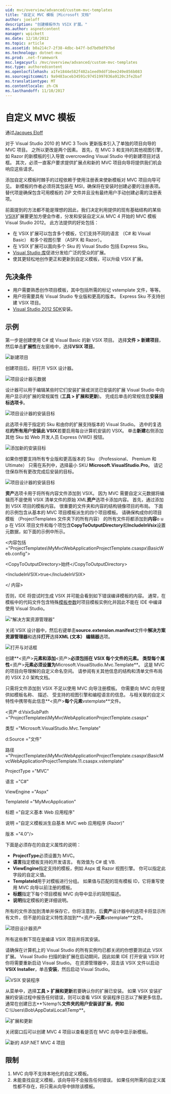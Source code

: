 ```yaml
---
uid: mvc/overview/advanced/custom-mvc-templates
title: "自定义 MVC 模板 |Microsoft 文档"
author: joeloff
description: "创建模板作为 VSIX 扩展。"
ms.author: aspnetcontent
manager: wpickett
ms.date: 12/10/2012
ms.topic: article
ms.assetid: b0a214c7-2f38-4dbc-b47f-bd7bd9df97bd
ms.technology: dotnet-mvc
ms.prod: .net-framework
msc.legacyurl: /mvc/overview/advanced/custom-mvc-templates
msc.type: authoredcontent
ms.openlocfilehash: a1fe1844e582f402a1eed9ddf10ee249e856b083
ms.sourcegitcommit: 9a9483aceb34591c97451997036a9120c3fe2baf
ms.translationtype: MT
ms.contentlocale: zh-CN
ms.lasthandoff: 11/10/2017
---
```

<a name="custom-mvc-template"></a>自定义 MVC 模板
====================
通过[Jacques Eloff](https://github.com/joeloff)

对于 Visual Studio 2010 的 MVC 3 Tools 更新版本引入了单独的项目向导的 MVC 项目。 之所以更改是两个因素。 首先，在 MVC 3 和支持的其他视图引擎，如 Razor 的新模板的引入导致 overcrowding Visual Studio 中的新建项目对话框。 其次，必须一直客户要求提供扩展点和新的 MVC 项目向导将提供我们机会响应这些请求。

添加自定义模板时棘手的过程依赖于使用注册表来使新模板对 MVC 项目向导可见。 新模板的作者必须将其包装在 MSI，确保将在安装时创建必要的注册表项。 替代项是确保包含可用模板的 ZIP 文件并且没有最终用户手动创建必需的注册表项。

前面提到的方法都不能是理想的因此，我们决定利用提供的现有基础结构的某些[VSIX](https://msdn.microsoft.com/en-us/library/ff363239.aspx)扩展要更加方便会作者，分发和安装自定义从 MVC 4 开始的 MVC 模板Visual Studio 2012。 此方法提供的好处包括：

- 在 VSIX 扩展可以包含多个模板，它们支持不同的语言 （C# 和 Visual Basic） 和多个视图引擎 （ASPX 和 Razor）。
- 在 VSIX 扩展可以面向多个 Sku 的 Visual Studio 包括 Express Sku。
- [Visual Studio 库](https://visualstudiogallery.msdn.microsoft.com/)促进分发给广泛的受众的扩展。
- 使其更轻松地创作更正和更新到自定义模板，可以升级 VSIX 扩展。

## <a name="prerequisites"></a>先决条件

- 用户需要熟悉创作项目模板，其中包括所需的标记 vstemplate 文件，等等。
- 用户将需要具有 Visual Studio 专业版和更高的版本。 Express Sku 不支持创建 VSIX 项目。
- [Visual Studio 2012 SDK](https://www.microsoft.com/download/details.aspx?id=30668)安装。

## <a name="example"></a>示例

第一步是创建使用 C# 或 Visual Basic 的新 VSIX 项目。 选择**文件 > 新建项目**，然后单击**扩展性**在左窗格中，选择**VSIX 项目**。

![新建项目](custom-mvc-templates/_static/image1.jpg)

创建项目后，将打开 VSIX 设计器。

![项目设计器元数据](custom-mvc-templates/_static/image2.jpg)

设计器可以用于编辑某些时它们安装扩展或浏览已安装的扩展 Visual Studio 中向用户显示的扩展的常规属性 (**工具 > 扩展和更新**)。 完成后单击的常规信息**安装目标选项卡**。

![项目设计器的安装目标](custom-mvc-templates/_static/image3.jpg)

此选项卡用于指定的 Sku 和由你的扩展支持版本的 Visual Studio。 选中的复选框**的所有用户安装此 VSIX**若要启用每台计算机安装的 VSIX。 单击**新建**右侧添加其他 Sku 如 Web 开发人员 Express (VWD) 按钮。

![添加新的安装目标](custom-mvc-templates/_static/image4.jpg)

如果你想要支持所有专业版和更高版本的 Sku （Professional、 Premium 和 Ultimate） 只需在系列中，选择最小 SKU **Microsoft.VisualStudio.Pro**。 请记住保存所有更改完成后安装的目标。

![项目设计器的安装目标](custom-mvc-templates/_static/image5.jpg)

**资产**选项卡用于将所有内容文件添加到 VSIX。 因为 MVC 需要自定义元数据将编辑而不是使用 VSIX 清单文件的原始 XML**资产**选项卡添加内容。 首先，通过添加到 VSIX 项目的模板内容。 很重要的文件夹和内容的结构镜像项目的布局。 下面的示例包含从基本的 MVC 项目模板派生的四个项目模板。 请确保构成你的项目模板 （ProjectTemplates 文件夹下的所有内容） 的所有文件将都添加到**内容**o u p 在 VSIX 项目文件和每个项包含**CopyToOutputDirectory**和**IncludeInVsix**设置元数据，如下面的示例中所示。

&lt;内容包括 =&quot;ProjectTemplates\MyMvcWebApplicationProjectTemplate.csaspx\BasicWeb.config&quot;&gt;

&lt;CopyToOutputDirectory&gt;始终&lt;/CopyToOutputDirectory&gt;

&lt;IncludeInVSIX&gt;true&lt;/IncludeInVSIX&gt;

&lt;/ 内容&gt;

否则，IDE 将尝试时生成 VSIX 并可能会看到如下错误编译模板的内容。 通常，在模板中的代码文件包含特殊[模板参数](https://msdn.microsoft.com/en-us/library/eehb4faa(v=vs.110).aspx)时项目模板实例化并因此不能在 IDE 中编译使用 Visual Studio。

![“解决方案资源管理器”](custom-mvc-templates/_static/image6.jpg)

关闭 VSIX 设计器中，然后右键单击**source.extension.manifest**文件中**解决方案资源管理器**和选择**打开**选择**XML (文本） 编辑器**选项。

![打开与对话框](custom-mvc-templates/_static/image7.jpg)

创建**&lt;资产&gt;**元素和添加**&lt;资产&gt;**必须包括在 VSIX 每个文件的元素。 **类型**每个属性**&lt;资产&gt;**元素必须设置为**Microsoft.VisualStudio.Mvc.Template**。 这是 MVC 的项目向导理解的自定义命名空间。 请参阅有关其他信息的结构和清单文件布局的 VSIX 2.0 架构文档。

只需将文件添加到 VSIX 不足以使用 MVC 向导注册模板。 你需要向 MVC 向导提供如模板名称、 描述、 受支持的视图引擎和编程语言的信息。 与相关联的自定义特性中携带有此信息**&lt;资产&gt;**每个元素**vstemplate**文件。

&lt;资产 d:VsixSubPath =&quot;ProjectTemplates\MyMvcWebApplicationProjectTemplate.csaspx&quot;

类型 =&quot;Microsoft.VisualStudio.Mvc.Template&quot;

d:Source =&quot;文件&quot;

路径 =&quot;ProjectTemplates\MyMvcWebApplicationProjectTemplate.csaspx\BasicMvcWebApplicationProjectTemplate.11.csaspx.vstemplate&quot;

ProjectType =&quot;MVC&quot;

语言 =&quot;C#&quot;

ViewEngine =&quot;Aspx&quot;

TemplateId =&quot;MyMvcApplication&quot;

标题 =&quot;自定义基本 Web 应用程序&quot;

说明 =&quot;自定义模板派生自基本 MVC web 应用程序 (Razor)&quot;

版本 =&quot;4.0&quot;/&gt;

下面是必须存在的自定义属性的说明：

- **ProjectType**必须设置为 MVC。
- **语言**指定模板支持的开发语言。 有效值为 C# 或 VB.
- **ViewEngine**指定支持的模板，例如 Aspx 或 Razor 视图引擎。 你可以指定此字段的自定义值。
- **TemplateId**用于对模板进行分组。 如果值与匹配的现有模板 ID，它将重写使用 MVC 向导以前注册的模板。
- **标题**指定下每个项目模板 MVC 向导中显示的简短描述。
- **说明**指定模板的更详细说明。

所有的文件添加到清单并保存它，你将注意到，后**资产**设计器中的选项卡将显示所有文件，但不是的自定义特性添加到**&lt;资产&gt;**元素**vstemplate**文件。

![项目设计器资产](custom-mvc-templates/_static/image8.jpg)

所有这些剩下现在是编译 VSIX 项目并将其安装。

请确保在计算机上的 Visual Studio 的所有实例均已都关闭的你想要测试此 VSIX 扩展。 Visual Studio 扫描的新扩展在启动期间，因此如果 IDE 打开安装 VSIX 时你将需要重新启动 Visual Studio。 在资源管理器中，双击该 VSIX 文件以启动**VSIX Installer**，单击**安装**，然后启动 Visual Studio。

![VSIX 安装程序](custom-mvc-templates/_static/image9.jpg)

从菜单中，选择**工具 > 扩展和更新**若要确认你的扩展已安装。 如果 VSIX 安装扩展的安装过程中报告任何错误，则可以查看 VSIX 安装程序日志以了解更多信息。 通常在创建日志**%temp%**文件夹的用户安装该扩展，例如**C:\Users\Bob\AppData\Local\Temp**。

![扩展和更新](custom-mvc-templates/_static/image10.jpg)

关闭窗口后可以创建 MVC 4 项目以查看是否在 MVC 向导中显示新模板。

![新的 ASP.NET MVC 4 项目](custom-mvc-templates/_static/image11.jpg)

## <a name="limitations"></a>限制

1. MVC 向导不支持本地化的自定义模板。
2. 未能查找自定义模板，该向导将不会报告任何错误。 如果任何所需的自定义属性都不存在，将只需从向导中排除该模板。
